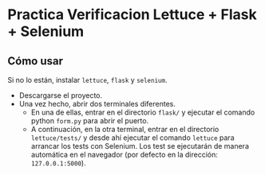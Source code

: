 # Practica Verificacion Lettuce + Flask + Selenium
## Cómo usar
Si no lo están, instalar `lettuce`, `flask` y `selenium`.
- Descargarse el proyecto.
- Una vez hecho, abrir dos terminales diferentes.
    - En una de ellas, entrar en el directorio `flask/` y ejecutar el comando python `form.py` para abrir el puerto.
    - A continuación, en la otra terminal, entrar en el directorio `lettuce/tests/` y desde ahí ejecutar el comando `lettuce` para arrancar los tests con Selenium. Los test se ejecutarán de manera automática en el navegador (por defecto en la dirección: `127.0.0.1:5000`).
